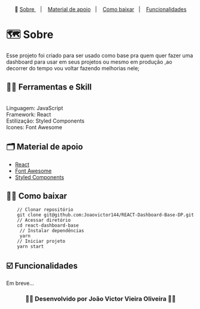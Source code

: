 <p align="center">🎉
  <a href="#-sobre"> Sobre </a>&nbsp;&nbsp;&nbsp;|&nbsp;&nbsp;&nbsp;
  <a href="#-material-de-apoio">Material de apoio</a>&nbsp;&nbsp;&nbsp;|&nbsp;&nbsp;&nbsp;
  <a href="#-como-baixar">Como baixar</a>&nbsp;&nbsp;&nbsp;|&nbsp;&nbsp;&nbsp;
   <a href="#️-funcionalidades">Funcionalidades</a>
</p>

# 🗺  Sobre

Esse projeto foi criado para ser usado como base pra quem quer fazer uma dashboard para usar em seus projetos ou mesmo em produção ,ao decorrer do tempo vou voltar fazendo melhorias nele;

## ✍🏻 Ferramentas e Skill
<br/>
Linguagem: JavaScript
<br/>
Framework: React
<br/>
Estilização: Styled Components
<br/>
Icones: Font Awesome
<br/>


## 🗂 Material de apoio 

- [React](https://pt-br.reactjs.org/)
- [Font Awesome](https://fontawesome.com/)
- [Styled Components](https://styled-components.com/)


## 👍🏻 Como baixar

```
    // Clonar repositório
    git clone git@github.com:Joaovictor144/REACT-Dashboard-Base-DP.git
    // Acessar diretório
    cd react-dashboard-base
     // Instalar dependências
     yarn
    // Iniciar projeto
    yarn start
```


## ☑️ Funcionalidades
Em breve...

<h3 align="center">👨‍💻 Desenvolvido por João Victor Vieira Oliveira 👨‍💻</h3>
